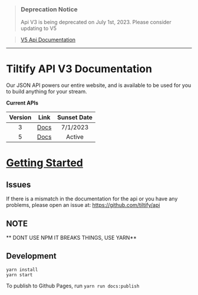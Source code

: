 >### Deprecation Notice
>Api V3 is being deprecated on July 1st, 2023. Please consider updating to V5

>[V5 Api Documentation](https://v5api.tiltify.com/api/public)

-----

# Tiltify API V3 Documentation

Our JSON API powers our entire website, and is available to be used for you to build
anything for your stream.

**Current APIs**

| Version |                 Link                  | Sunset Date |
| :-----: | :-----------------------------------: | :---------: |
|    3    | [Docs](https://tiltify.github.io/api) |   7/1/2023  |
|    5    | [Docs](https://v5api.tiltify.com/api/public) |   Active    |

# [Getting Started](/topics/getting-started.md)

## Issues

If there is a mismatch in the documentation for the api or you have any problems, please open an issue at:
https://github.com/tiltify/api

## NOTE

** DONT USE NPM IT BREAKS THINGS, USE YARN**

## Development

```
yarn install
yarn start
```

To publish to Github Pages, run `yarn run docs:publish`
